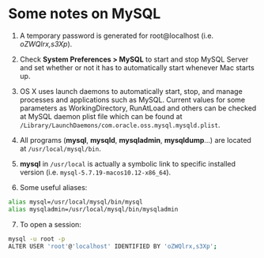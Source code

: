 # Some notes on MySQL

1. A temporary password is generated for root@localhost (i.e. _oZWQlrx,s3Xp_).

2. Check **System Preferences > MySQL** to start and stop MySQL Server and set whether or not it has to automatically start whenever Mac starts up.

3. OS X uses launch daemons to automatically start, stop, and manage processes and applications such as MySQL. Current values for some parameters as WorkingDirectory, RunAtLoad and others can be checked at MySQL daemon plist file which can be found at `/Library/LaunchDaemons/com.oracle.oss.mysql.mysqld.plist`.

4. All programs (**mysql**, **mysqld**, **mysqladmin**, **mysqldump**...) are located at `/usr/local/mysql/bin`.

5. **mysql** in `/usr/local` is actually a symbolic link to specific installed version (i.e. `mysql-5.7.19-macos10.12-x86_64`).

6. Some useful aliases:

```bash
alias mysql=/usr/local/mysql/bin/mysql
alias mysqladmin=/usr/local/mysql/bin/mysqladmin
```

7. To open a session:

```bash
mysql -u root -p
ALTER USER 'root'@'localhost' IDENTIFIED BY 'oZWQlrx,s3Xp';
```
